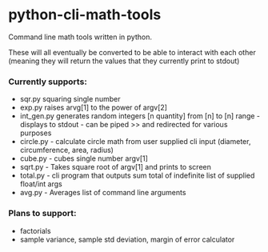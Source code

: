 # python-cli-math-tools
Command line math tools written in python. 

These will all eventually be converted to be able to interact with each other (meaning they will return the values that they currently print to stdout)


### Currently supports:

- sqr.py squaring single number
- exp.py raises arvg[1] to the power of argv[2]
- int_gen.py generates random integers [n quantity] from [n] to [n] range - displays to stdout - can be piped >> and redirected for various purposes
- circle.py - calculate circle math from user supplied cli input (diameter, circumference, area, radius)
- cube.py - cubes single number argv[1]
- sqrt.py - Takes square root of argv[1] and prints to screen
- total.py - cli program that outputs sum total of indefinite list of supplied float/int args
- avg.py - Averages list of command line arguments


### Plans to support:

- factorials
- sample variance, sample std deviation, margin of error calculator













